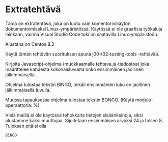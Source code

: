 # Extratehtävä

Tämä on extratehtävä, joka on luotu vain komentorivikäytön dokumentoimiseksi Linux-ympäristössä. Käytössä ei ole graafisia työkaluja lainkaan, vainna Visual Studio Code toki on saatavilla Linux-ympäristöön.

Alustana on Centos 8.2

Käytä tämän tehtävän suorituksen apuna j00-t02-testing-tools -tehtävää.

Kirjoita Javascript-ohjelma (muokkaamalla tehtava.js-tiedostoa) joka määrittelee kahdesta kokonaisluvusta onko ensimmäinen jaollinen jälkimmäisellä. 

Ohjelma tulostaa tekstin BINGO, mikäli ensimmäinen luku on jaollinen jälkimmäisellä luvulla.

Muussa tapauksessa ohjelma tulostaa tekstin BONGO. (Käytä modulo-operaattoria: %).

Vielä meillä ei ole käytössä tehokkaita tietojen sisäänkeinoja, siksi alustamme kaksi muuttujaa. Sijoitetaan ensimmäisen arvoksi 24 ja toisen 8. Tuloksen pitäisi olla

```
BINGO
```

